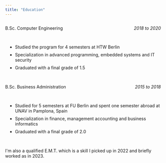 ```yaml
---
title: "Education"
---
```


<!-- Computer Engineering -->
<div style="display: flex; justify-content: space-between">
  <p>B.Sc. Computer Engineering</p>
  <p><i>2018 to 2020</i></p>
</div>

<div style="padding-bottom:1rem"></div>

<ul style="list-style: disc; padding-left: 2rem;">
  <li style="padding-bottom: .5rem">Studied the program for 4 semesters at HTW Berlin</li>
  <li style="padding-bottom: .5rem">Specialization in advanced programming, embedded systems and IT security</li>
  <li>Graduated with a final grade of 1.5</li>
</ul>

<br>

<!-- Business Administration -->
<div style="display: flex; justify-content: space-between">
  <p>B.Sc. Business Administration</p>
  <p><i>2015 to 2018</i></p>
</div>

<div style="padding-bottom:1rem"></div>

<ul style=" list-style: disc; padding-left: 2rem;">
  <li style="padding-bottom: .5rem">Studied for 5 semesters at FU Berlin and spent one semester abroad at UNAV in Pamplona, Spain</li>
  <li style="padding-bottom: .5rem">Specialization in finance, management accounting and business informatics</li>
  <li>Graduated with a final grade of 2.0</li>
</ul>

<br>

<!-- EMT -->

I'm also a qualified E.M.T. which is a skill I picked up in 2022 and briefly worked as in 2023.
